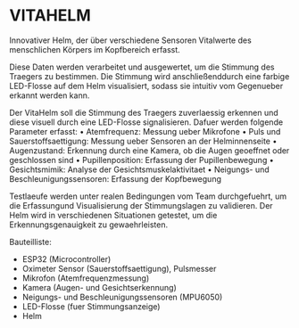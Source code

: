 # VITAHELM
Innovativer Helm, der über verschiedene Sensoren Vitalwerte des menschlichen Körpers im Kopfbereich erfasst.

Diese Daten werden verarbeitet und ausgewertet, um die Stimmung des Traegers zu bestimmen. Die Stimmung wird anschließenddurch eine farbige LED-Flosse auf dem Helm visualisiert, sodass sie intuitiv vom Gegenueber erkannt werden kann.

Der VitaHelm soll die Stimmung des Traegers zuverlaessig erkennen und diese visuell durch
eine LED-Flosse signalisieren. Dafuer werden folgende Parameter erfasst:
 • Atemfrequenz: Messung ueber Mikrofone
 • Puls und Sauerstoffsaettigung: Messung ueber Sensoren an der Helminnenseite
 • Augenzustand: Erkennung durch eine Kamera, ob die Augen geoeffnet oder geschlossen sind
 • Pupillenposition: Erfassung der Pupillenbewegung
 • Gesichtsmimik: Analyse der Gesichtsmuskelaktivitaet
 • Neigungs- und Beschleunigungssensoren: Erfassung der Kopfbewegung

Testlaeufe werden unter realen Bedingungen vom Team durchgefuehrt, um die Erfassungund Visualisierung der Stimmungslagen zu validieren. Der Helm wird in verschiedenen Situationen getestet, um die Erkennungsgenauigkeit zu gewaehrleisten.

Bauteilliste: 
 - ESP32 (Microcontroller)
 - Oximeter Sensor (Sauerstoffsaettigung), Pulsmesser
 - Mikrofon (Atemfrequenzmessung)
 - Kamera (Augen- und Gesichtserkennung)
 - Neigungs- und Beschleunigungssensoren (MPU6050)
 - LED-Flosse (fuer Stimmungsanzeige)
 - Helm
